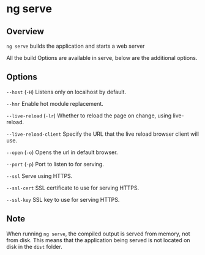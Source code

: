 <!-- Links in /docs/documentation should NOT have `.md` at the end, because they end up in our wiki at release. -->

# ng serve

## Overview
`ng serve` builds the application and starts a web server

All the build Options are available in serve, below are the additional options.

## Options
`--host` (`-H`) Listens only on localhost by default.

`--hmr` Enable hot module replacement.

`--live-reload` (`-lr`) Whether to reload the page on change, using live-reload.

`--live-reload-client` Specify the URL that the live reload browser client will use.

`--open` (`-o`) Opens the url in default browser.

`--port` (`-p`) Port to listen to for serving.

`--ssl`  Serve using HTTPS.

`--ssl-cert` SSL certificate to use for serving HTTPS.

`--ssl-key` SSL key to use for serving HTTPS.

## Note
When running `ng serve`, the compiled output is served from memory, not from disk. This means that the application being served is not located on disk in the `dist` folder.

